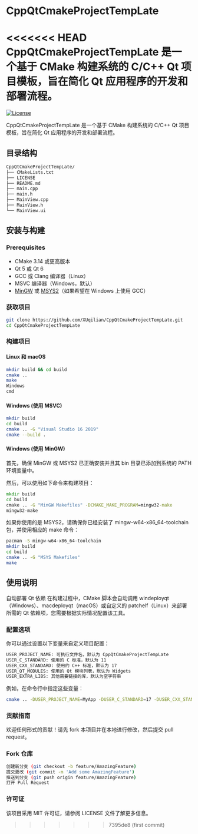 # CppQtCmakeProjectTempLate
<<<<<<< HEAD
CppQtCmakeProjectTempLate 是一个基于 CMake 构建系统的 C/C++ Qt 项目模板，旨在简化 Qt 应用程序的开发和部署流程。
=======

[![License](https://img.shields.io/badge/License-MIT-blue.svg)](LICENSE)

CppQtCmakeProjectTempLate 是一个基于 CMake 构建系统的 C/C++ Qt 项目模板，旨在简化 Qt 应用程序的开发和部署流程。

## 目录结构

```bash
CppQtCmakeProjectTempLate/
├── CMakeLists.txt
├── LICENSE
├── README.md
├── main.cpp
├── main.h
├── MainView.cpp
├── MainView.h
└── MainView.ui
```


## 安装与构建

### Prerequisites

- CMake 3.14 或更高版本
- Qt 5 或 Qt 6
- GCC 或 Clang 编译器（Linux）
- MSVC 编译器（Windows，默认）
- [MinGW](https://www.mingw-w64.org/) 或 [MSYS2](https://www.msys2.org/)（如果希望在 Windows 上使用 GCC）

### 获取项目

```bash
git clone https://github.com/XUqilian/CppQtCmakeProjectTempLate.git
cd CppQtCmakeProjectTempLate
```

### 构建项目

#### Linux 和 macOS

```bash
mkdir build && cd build
cmake ..
make
Windows
cmd
```

#### Windows (使用 MSVC)

```bash
mkdir build
cd build
cmake .. -G "Visual Studio 16 2019"
cmake --build .
```

#### Windows (使用 MinGW)

首先，确保 MinGW 或 MSYS2 已正确安装并且其 bin 目录已添加到系统的 PATH 环境变量中。

然后，可以使用如下命令来构建项目：

```cmd
mkdir build
cd build
cmake .. -G "MinGW Makefiles" -DCMAKE_MAKE_PROGRAM=mingw32-make
mingw32-make
```

如果你使用的是 MSYS2，请确保你已经安装了 mingw-w64-x86_64-toolchain 包，并使用相应的 make 命令：

```bash
pacman -S mingw-w64-x86_64-toolchain
mkdir build
cd build
cmake .. -G "MSYS Makefiles"
make
```

## 使用说明

自动部署 Qt 依赖
在构建过程中，CMake 脚本会自动调用 windeployqt（Windows）、macdeployqt（macOS）或自定义的 patchelf（Linux）来部署所需的 Qt 依赖项，您需要根据实际情况配置该工具。

### 配置选项

你可以通过设置以下变量来自定义项目配置：

```bash
USER_PROJECT_NAME: 可执行文件名，默认为 CppQtCmakeProjectTempLate
USER_C_STANDARD: 使用的 C 标准，默认为 11
USER_CXX_STANDARD: 使用的 C++ 标准，默认为 17
USER_QT_MODULES: 使用的 Qt 模块列表，默认为 Widgets
USER_EXTRA_LIBS: 其他需要链接的库，默认为空字符串
```

例如，在命令行中指定这些变量：

```bash
cmake .. -DUSER_PROJECT_NAME=MyApp -DUSER_C_STANDARD=17 -DUSER_CXX_STANDARD=20 -DUSER_QT_MODULES="Widgets;Network" -DUSER_EXTRA_LIBS="ws2_32"
```

### 贡献指南
欢迎任何形式的贡献！请先 fork 本项目并在本地进行修改，然后提交 pull request。

### Fork 仓库

```bash
创建新分支 (git checkout -b feature/AmazingFeature)
提交更改 (git commit -m 'Add some AmazingFeature')
推送到分支 (git push origin feature/AmazingFeature)
打开 Pull Request
```

### 许可证

该项目采用 MIT 许可证，请参阅 LICENSE 文件了解更多信息。
>>>>>>> 7395de8 (first commit)
